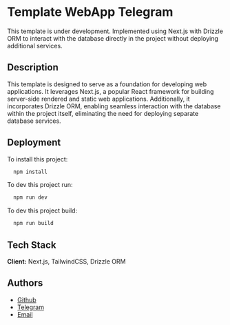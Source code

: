 # Template WebApp Telegram

This template is under development. Implemented using Next.js with Drizzle ORM to interact with the database directly in the project without deploying additional services.

## Description

This template is designed to serve as a foundation for developing web applications. It leverages Next.js, a popular React framework for building server-side rendered and static web applications. Additionally, it incorporates Drizzle ORM, enabling seamless interaction with the database within the project itself, eliminating the need for deploying separate database services.

## Deployment

To install this project:

```bash
  npm install
```

To dev this project run:

```bash
  npm run dev
```

To dev this project build:

```bash
  npm run build
```


## Tech Stack

**Client:** Next.js, TailwindCSS, Drizzle ORM


## Authors

- [Github](https://www.github.com/refreakk)
- [Telegram](https://www.t.me/refreak)
- [Email](mailto:dimkaboin@yandex.ru)

